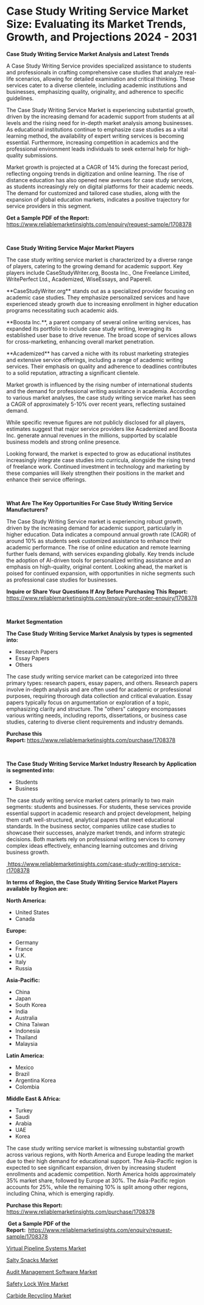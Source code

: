<p><h1>Case Study Writing Service Market Size: Evaluating its Market Trends, Growth, and Projections 2024 - 2031</h1></p><p><strong>Case Study Writing Service Market Analysis and Latest Trends</strong></p>
<p><p>A Case Study Writing Service provides specialized assistance to students and professionals in crafting comprehensive case studies that analyze real-life scenarios, allowing for detailed examination and critical thinking. These services cater to a diverse clientele, including academic institutions and businesses, emphasizing quality, originality, and adherence to specific guidelines.</p><p>The Case Study Writing Service Market is experiencing substantial growth, driven by the increasing demand for academic support from students at all levels and the rising need for in-depth market analysis among businesses. As educational institutions continue to emphasize case studies as a vital learning method, the availability of expert writing services is becoming essential. Furthermore, increasing competition in academics and the professional environment leads individuals to seek external help for high-quality submissions.</p><p>Market growth is projected at a CAGR of 14% during the forecast period, reflecting ongoing trends in digitization and online learning. The rise of distance education has also opened new avenues for case study services, as students increasingly rely on digital platforms for their academic needs. The demand for customized and tailored case studies, along with the expansion of global education markets, indicates a positive trajectory for service providers in this segment.</p></p>
<p><strong>Get a Sample PDF of the Report:&nbsp;</strong> <a href="https://www.reliablemarketinsights.com/enquiry/request-sample/1708378?utm_campaign=1393&utm_medium=2&utm_source=Github&utm_content=ia&utm_term=21102024&utm_id=case-study-writing-service">https://www.reliablemarketinsights.com/enquiry/request-sample/1708378</a></p>
<p>&nbsp;</p>
<p><strong>Case Study Writing Service Major Market Players</strong></p>
<p><p>The case study writing service market is characterized by a diverse range of players, catering to the growing demand for academic support. Key players include CaseStudyWriter.org, Boosta Inc., One Freelance Limited, WritePerfect Ltd., Academized, WiseEssays, and Paperell.</p><p>**CaseStudyWriter.org** stands out as a specialized provider focusing on academic case studies. They emphasize personalized services and have experienced steady growth due to increasing enrollment in higher education programs necessitating such academic aids. </p><p>**Boosta Inc.**, a parent company of several online writing services, has expanded its portfolio to include case study writing, leveraging its established user base to drive revenue. The broad scope of services allows for cross-marketing, enhancing overall market penetration.</p><p>**Academized** has carved a niche with its robust marketing strategies and extensive service offerings, including a range of academic writing services. Their emphasis on quality and adherence to deadlines contributes to a solid reputation, attracting a significant clientele.</p><p>Market growth is influenced by the rising number of international students and the demand for professional writing assistance in academia. According to various market analyses, the case study writing service market has seen a CAGR of approximately 5-10% over recent years, reflecting sustained demand.</p><p>While specific revenue figures are not publicly disclosed for all players, estimates suggest that major service providers like Academized and Boosta Inc. generate annual revenues in the millions, supported by scalable business models and strong online presence.</p><p>Looking forward, the market is expected to grow as educational institutes increasingly integrate case studies into curricula, alongside the rising trend of freelance work. Continued investment in technology and marketing by these companies will likely strengthen their positions in the market and enhance their service offerings.</p></p>
<p>&nbsp;</p>
<p><strong>What Are The Key Opportunities For Case Study Writing Service Manufacturers?</strong></p>
<p><p>The Case Study Writing Service market is experiencing robust growth, driven by the increasing demand for academic support, particularly in higher education. Data indicates a compound annual growth rate (CAGR) of around 10% as students seek customized assistance to enhance their academic performance. The rise of online education and remote learning further fuels demand, with services expanding globally. Key trends include the adoption of AI-driven tools for personalized writing assistance and an emphasis on high-quality, original content. Looking ahead, the market is poised for continued expansion, with opportunities in niche segments such as professional case studies for businesses.</p></p>
<p><strong>Inquire or Share Your Questions If Any Before Purchasing This Report:</strong> <a href="https://www.reliablemarketinsights.com/enquiry/pre-order-enquiry/1708378?utm_campaign=1393&utm_medium=2&utm_source=Github&utm_content=ia&utm_term=21102024&utm_id=case-study-writing-service">https://www.reliablemarketinsights.com/enquiry/pre-order-enquiry/1708378</a></p>
<p>&nbsp;</p>
<p><strong>Market Segmentation</strong></p>
<p><strong>The Case Study Writing Service Market Analysis by types is segmented into:</strong></p>
<p><ul><li>Research Papers</li><li>Essay Papers</li><li>Others</li></ul></p>
<p><p>The case study writing service market can be categorized into three primary types: research papers, essay papers, and others. Research papers involve in-depth analysis and are often used for academic or professional purposes, requiring thorough data collection and critical evaluation. Essay papers typically focus on argumentation or exploration of a topic, emphasizing clarity and structure. The "others" category encompasses various writing needs, including reports, dissertations, or business case studies, catering to diverse client requirements and industry demands.</p></p>
<p><strong>Purchase this Report:&nbsp;</strong><a href="https://www.reliablemarketinsights.com/purchase/1708378?utm_campaign=1393&utm_medium=2&utm_source=Github&utm_content=ia&utm_term=21102024&utm_id=case-study-writing-service">https://www.reliablemarketinsights.com/purchase/1708378</a></p>
<p>&nbsp;</p>
<p><strong>The Case Study Writing Service Market Industry Research by Application is segmented into:</strong></p>
<p><ul><li>Students</li><li>Business</li></ul></p>
<p><p>The case study writing service market caters primarily to two main segments: students and businesses. For students, these services provide essential support in academic research and project development, helping them craft well-structured, analytical papers that meet educational standards. In the business sector, companies utilize case studies to showcase their successes, analyze market trends, and inform strategic decisions. Both markets rely on professional writing services to convey complex ideas effectively, enhancing learning outcomes and driving business growth.</p></p>
<p><a href="https://www.reliablemarketinsights.com/case-study-writing-service-r1708378?utm_campaign=1393&utm_medium=2&utm_source=Github&utm_content=ia&utm_term=21102024&utm_id=case-study-writing-service">&nbsp;https://www.reliablemarketinsights.com/case-study-writing-service-r1708378</a></p>
<p><strong>In terms of Region, the Case Study Writing Service Market Players available by Region are:</strong></p>
<p>
    <p> <strong> North America: </strong>
        <ul>
            <li>United States</li>
            <li>Canada</li>
        </ul>
        </p> 
    <p> <strong> Europe: </strong>
        <ul>
            <li>Germany</li>
            <li>France</li>
            <li>U.K.</li>
            <li>Italy</li>
            <li>Russia</li>
        </ul>
        </p> 
    <p> <strong> Asia-Pacific: </strong>
        <ul>
            <li>China</li>
            <li>Japan</li>
            <li>South Korea</li>
            <li>India</li>
            <li>Australia</li>
            <li>China Taiwan</li>
            <li>Indonesia</li>
            <li>Thailand</li>
            <li>Malaysia</li>
        </ul>
        </p> 
    <p> <strong> Latin America: </strong>
        <ul>
            <li>Mexico</li>
            <li>Brazil</li>
            <li>Argentina Korea</li>
            <li>Colombia</li>
        </ul>
        </p> 
    <p> <strong> Middle East & Africa: </strong>
        <ul>
            <li>Turkey</li>
            <li>Saudi</li>
            <li>Arabia</li>
            <li>UAE</li>
            <li>Korea</li>
        </ul>
    </p>
    </p>
<p><p>The case study writing service market is witnessing substantial growth across various regions, with North America and Europe leading the market due to their high demand for educational support. The Asia-Pacific region is expected to see significant expansion, driven by increasing student enrollments and academic competition. North America holds approximately 35% market share, followed by Europe at 30%. The Asia-Pacific region accounts for 25%, while the remaining 10% is split among other regions, including China, which is emerging rapidly.</p></p>
<p><strong>Purchase this Report: </strong><a href="https://www.reliablemarketinsights.com/purchase/1708378?utm_campaign=1393&utm_medium=2&utm_source=Github&utm_content=ia&utm_term=21102024&utm_id=case-study-writing-service">https://www.reliablemarketinsights.com/purchase/1708378</a></p>
<p>&nbsp;<strong>Get a Sample PDF of the Report:&nbsp;&nbsp;</strong><a href="https://www.reliablemarketinsights.com/enquiry/request-sample/1708378?utm_campaign=1393&utm_medium=2&utm_source=Github&utm_content=ia&utm_term=21102024&utm_id=case-study-writing-service">https://www.reliablemarketinsights.com/enquiry/request-sample/1708378</a></p>
<p><strong></strong></p>
<p><p><a href="https://www.linkedin.com/pulse/navigating-virtual-pipeline-systems-market-expert-analysis-5u92c?utm_campaign=1393&utm_medium=2&utm_source=Github&utm_content=ia&utm_term=21102024&utm_id=case-study-writing-service">Virtual Pipeline Systems Market</a></p><p><a href="https://www.linkedin.com/pulse/salty-snacks-market-transformation-comparative-analysis-2024-2031-1zjgc?utm_campaign=1393&utm_medium=2&utm_source=Github&utm_content=ia&utm_term=21102024&utm_id=case-study-writing-service">Salty Snacks Market</a></p><p><a href="https://www.linkedin.com/pulse/audit-management-software-market-research-report-exploring-pw7tc?utm_campaign=1393&utm_medium=2&utm_source=Github&utm_content=ia&utm_term=21102024&utm_id=case-study-writing-service">Audit Management Software Market</a></p><p><a href="https://github.com/BellAuer/Market-Research-Report-List-1/blob/main/safety-lock-wire-market.md?utm_campaign=1393&utm_medium=2&utm_source=Github&utm_content=ia&utm_term=21102024&utm_id=case-study-writing-service">Safety Lock Wire Market</a></p><p><a href="https://www.linkedin.com/pulse/trends-global-carbide-recycling-market-forecast-analysis-yznmc?utm_campaign=1393&utm_medium=2&utm_source=Github&utm_content=ia&utm_term=21102024&utm_id=case-study-writing-service">Carbide Recycling Market</a></p></p>